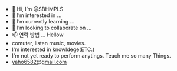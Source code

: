 - 👋 Hi, I’m @SBHMPLS
- 👀 I’m interested in ...
- 🌱 I’m currently learning ...
- 💞️ I’m looking to collaborate on ...
- 📫 연락 방법 ...
Hellow
- comuter, listen music, movies.
- I'm interested in knowldege(ETC.)
- I'm not yet ready to perform anytings. Teach me so many Things.
- yaho6582@gmail.com
<!---
SBHMPLS/SBHMPLS is a ✨ special ✨ repository because its `README.md` (this file) appears on your GitHub profile.
You can click the Preview link to take a look at your changes.
--->
